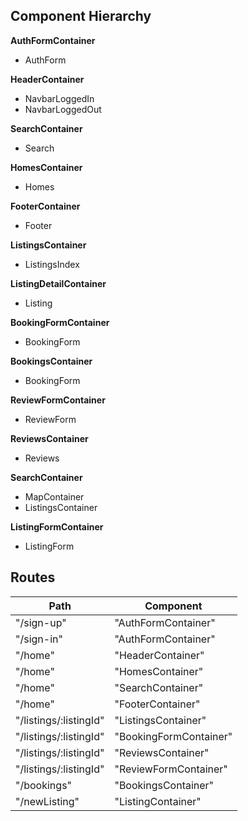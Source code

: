 ## Component Hierarchy

**AuthFormContainer**
 - AuthForm

**HeaderContainer**
 - NavbarLoggedIn
 - NavbarLoggedOut

**SearchContainer**
 - Search

**HomesContainer**
 - Homes

**FooterContainer**
 - Footer

**ListingsContainer**
 - ListingsIndex

**ListingDetailContainer**
 - Listing

**BookingFormContainer**
 - BookingForm

**BookingsContainer**
 - BookingForm

**ReviewFormContainer**
 - ReviewForm

**ReviewsContainer**
 - Reviews

**SearchContainer**
 - MapContainer
 - ListingsContainer

**ListingFormContainer**
 - ListingForm



## Routes

|Path   | Component   |
|-------|-------------|
| "/sign-up" | "AuthFormContainer" |
| "/sign-in" | "AuthFormContainer" |
| "/home" | "HeaderContainer" |
| "/home" | "HomesContainer" |
| "/home" | "SearchContainer" |
| "/home" | "FooterContainer" |
| "/listings/:listingId" | "ListingsContainer" |
| "/listings/:listingId" | "BookingFormContainer" |
| "/listings/:listingId" | "ReviewsContainer" |
| "/listings/:listingId" | "ReviewFormContainer" |
| "/bookings" | "BookingsContainer" |
| "/newListing" | "ListingContainer" |
